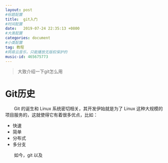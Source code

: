 ```yaml
---
layout: post
#标题配置
title:  git入门
#时间配置
date:   2019-07-24 22:35:13 +0800
#大类配置
categories: document
#小类配置
tag: 教程
#网易云音乐，只能播放无版权保护的
music-id: 465675773
---
```


> 大致介绍一下git怎么用

<!-- more -->

# Git历史

&emsp;&emsp;Git 的诞生和 Linux 系统密切相关，其开发伊始就是为了 Linux 这种大规模的项目服务的，这就使得它有着很多优点，比如：

* 快速
* 简单
* 分布式
* 多分支

&emsp;&emsp;如今，git 以及